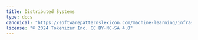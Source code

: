 ```yaml
---
title: Distributed Systems
type: docs
canonical: "https://softwarepatternslexicon.com/machine-learning/infrastructure-and-scalability/distributed-systems"
license: "© 2024 Tokenizer Inc. CC BY-NC-SA 4.0"
---
```

